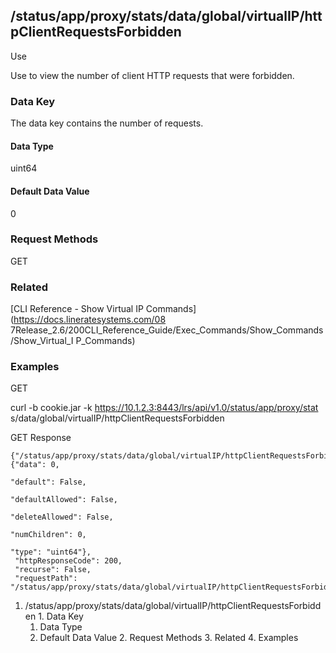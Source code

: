 ## /status/app/proxy/stats/data/global/virtualIP/httpClientRequestsForbidden

Use

Use to view the number of client HTTP requests that were forbidden.

### Data Key

The data key contains the number of requests.

#### Data Type

uint64

#### Default Data Value

0

### Request Methods

GET

### Related

[CLI Reference - Show Virtual IP Commands](https://docs.lineratesystems.com/08
7Release_2.6/200CLI_Reference_Guide/Exec_Commands/Show_Commands/Show_Virtual_I
P_Commands)

### Examples

GET

curl -b cookie.jar -k https://10.1.2.3:8443/lrs/api/v1.0/status/app/proxy/stat
s/data/global/virtualIP/httpClientRequestsForbidden

GET Response

    
    {"/status/app/proxy/stats/data/global/virtualIP/httpClientRequestsForbidden": {"data": 0,
                                                                                    "default": False,
                                                                                    "defaultAllowed": False,
                                                                                    "deleteAllowed": False,
                                                                                    "numChildren": 0,
                                                                                    "type": "uint64"},
     "httpResponseCode": 200,
     "recurse": False,
     "requestPath": "/status/app/proxy/stats/data/global/virtualIP/httpClientRequestsForbidden"}
    

  1. /status/app/proxy/stats/data/global/virtualIP/httpClientRequestsForbidden
    1. Data Key
      1. Data Type
      2. Default Data Value
    2. Request Methods
    3. Related
    4. Examples

